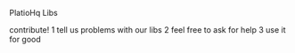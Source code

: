 PlatioHq Libs

contribute!
1 tell us problems with our libs
2 feel free to ask for help
3 use it for good
